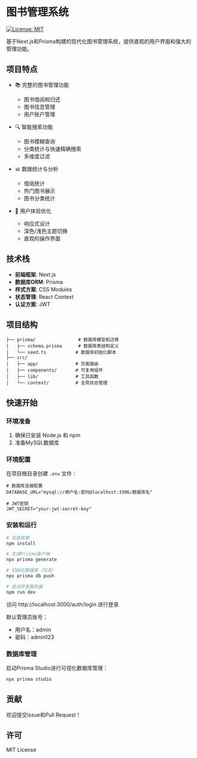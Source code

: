 # 图书管理系统

[![License: MIT](https://img.shields.io/badge/License-MIT-yellow.svg)](https://opensource.org/licenses/MIT)

基于Next.js和Prisma构建的现代化图书管理系统，提供直观的用户界面和强大的管理功能。

## 项目特点

- 📚 完整的图书管理功能
  - 图书借阅和归还
  - 图书信息管理
  - 用户账户管理

- 🔍 智能搜索功能
  - 图书模糊查询
  - 分类统计与快速精确搜索
  - 多维度过滤

- 📊 数据统计与分析
  - 借阅统计
  - 热门图书展示
  - 图书分类统计

- 🎨 用户体验优化
  - 响应式设计
  - 深色/浅色主题切换
  - 直观的操作界面

## 技术栈

- **前端框架**: Next.js
- **数据库ORM**: Prisma
- **样式方案**: CSS Modules
- **状态管理**: React Context
- **认证方案**: JWT

## 项目结构

```
├── prisma/                # 数据库模型和迁移
│   ├── schema.prisma      # 数据库表结构定义
│   └── seed.ts           # 数据库初始化脚本
├── src/
│   ├── app/              # 页面路由
│   ├── components/       # 可复用组件
│   ├── lib/              # 工具函数
│   └── context/          # 全局状态管理
```

## 快速开始

### 环境准备

1. 确保已安装 Node.js 和 npm
2. 准备MySQL数据库

### 环境配置

在项目根目录创建 `.env` 文件：

```env
# 数据库连接配置
DATABASE_URL="mysql://用户名:密码@localhost:3306/数据库名"

# JWT密钥
JWT_SECRET="your-jwt-secret-key"
```

### 安装和运行

```bash
# 安装依赖
npm install

# 生成Prisma客户端
npx prisma generate

# 初始化数据库（可选）
npx prisma db push

# 启动开发服务器
npm run dev
```

访问 http://localhost:3000/auth/login 进行登录

默认管理员账号：
- 用户名：admin
- 密码：admin123

### 数据库管理

启动Prisma Studio进行可视化数据库管理：

```bash
npx prisma studio
```

## 贡献

欢迎提交Issue和Pull Request！

## 许可

MIT License
